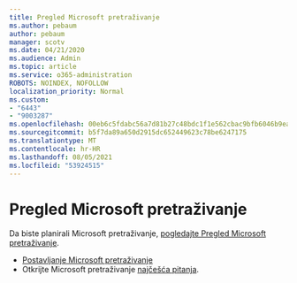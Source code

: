 ```yaml
---
title: Pregled Microsoft pretraživanje
ms.author: pebaum
author: pebaum
manager: scotv
ms.date: 04/21/2020
ms.audience: Admin
ms.topic: article
ms.service: o365-administration
ROBOTS: NOINDEX, NOFOLLOW
localization_priority: Normal
ms.custom:
- "6443"
- "9003287"
ms.openlocfilehash: 00eb6c5fdabc56a7d81b27c48bdc1f1e562cbac9bfb6046b9ea7c2c0f4920800
ms.sourcegitcommit: b5f7da89a650d2915dc652449623c78be6247175
ms.translationtype: MT
ms.contentlocale: hr-HR
ms.lasthandoff: 08/05/2021
ms.locfileid: "53924515"
---
```

# <a name="overview-of-microsoft-search"></a>Pregled Microsoft pretraživanje

Da biste planirali Microsoft pretraživanje, [pogledajte Pregled Microsoft pretraživanje](https://docs.microsoft.com/microsoftsearch/overview-microsoft-search).

- [Postavljanje Microsoft pretraživanje](https://docs.microsoft.com/microsoftsearch/setup-microsoft-search)
- Otkrijte Microsoft pretraživanje [najčešća pitanja](https://docs.microsoft.com/microsoftsearch/faqs).
